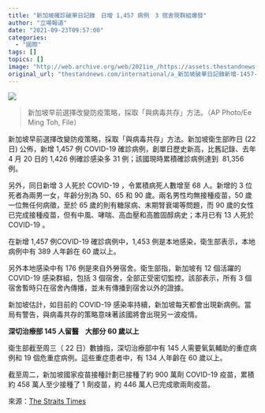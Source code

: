 ```yaml
---
title: "新加坡確診破單日記錄　日增 1,457 病例　3 宿舍現群組爆發"
author: "立場報道"
date: "2021-09-23T09:57:00"
categories:
  - "國際"
tags: []
topics: []
image: "http://web.archive.org/web/2021im_/https://assets.thestandnews.com/media/photos/Untitled-4-08_IblRTXq.png"
original_url: "thestandnews.com/international/a_新加坡破單日記錄新增-1457-病例-3-宿舍現群組爆發"
---
```

![](http://web.archive.org/web/2021im_/https://assets.thestandnews.com/media/photos/Untitled-4-08_IblRTXq.png)
> 新加坡早前選擇改變防疫策略，採取「與病毒共存」方法。（AP Photo/Ee Ming Toh, File）

新加坡早前選擇改變防疫策略，採取「與病毒共存」方法。新加坡衛生部昨日 (22 日) 公佈，新增 1,457 例 COVID-19 確診病例，創單日歷史新高，比舊記錄、去年 4 月 20 日的 1,426 例確診感染多 31 例；該國現時累積確診病例達到  81,356 例。

另外，同日新增 3 人死於 COVID-19 ，令累積病死人數增至 68 人。新增的 3 位死者為兩男一女，年齡分別為 50、65 和 90 歲。兩名男性均無接種疫苗，50 歲一位無任何病徵，至於 65 歲的則有糖尿病、末期腎衰竭等問題，而 90 歲的女性已完成接種疫苗，但有中風、哮喘、高血壓和高膽固醇病史；本月已有 13 人死於 COVID-19 。

在新增 1,457 例COVID-19 確診病例中，1,453 例是本地感染，衛生部表示，本地病例中有 389 人年齡在 60 歲以上。

另外本地感染中有 176 例是來自外勞宿舍。衛生部指，新加坡有 12 個活躍的 COVID-19 感染群組，包括 3 個宿舍，全部正受密切監控。該部表示，所有 3 個宿舍暫時只在宿舍內傳播，並未有傳播到宿舍以外的證據。

新加坡估計，如目前的 COVID-19 感染率持續，新加坡每天都會出現新病例。當局有警告，與病毒共存的策略意味著該國將會出現另一波疫情。

**深切治療部 145 人留醫    大部分 60 歲以上**

衛生部截至周三（ 22 日）數據指，深切治療部中有 145 人需要氧氣輔助的重症病例和 19 個危重症病例。這些重症患者中，有 134 人年齡在 60 歲以上。

截至周二，新加坡國家疫苗接種計劃已接種了約 900 萬劑 COVID-19 疫苗，累積約 458 萬人至少接種了 1 劑疫苗，約 446 萬人已完成歌兩劑疫苗。

來源：[The Straits Times](http://web.archive.org/web/20211229132248/https://www.straitstimes.com/singapore/community/50-year-old-among-3-covid-19-deaths-1457-new-cases-in-spore)